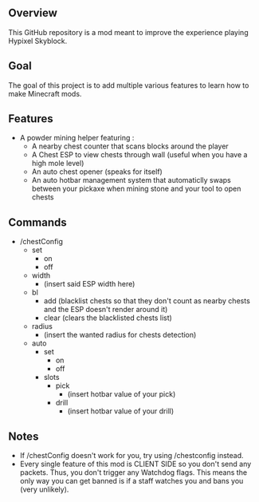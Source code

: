 ## Overview
This GitHub repository is a mod meant to improve the experience playing Hypixel Skyblock.

## Goal
The goal of this project is to add multiple various features to learn how to make Minecraft mods.

## Features
- A powder mining helper featuring :
  - A nearby chest counter that scans
    blocks around the player
  - A Chest ESP to view chests through
    wall (useful when you have a high mole
    level)
  - An auto chest opener (speaks for
    itself)
  - An auto hotbar management system that
    automaticlly swaps between your
    pickaxe when mining stone and your
    tool to open chests

## Commands
- /chestConfig
  - set
    - on
    - off
  - width
    - (insert said ESP width here)
  - bl
    - add (blacklist chests so that they
      don't count as nearby chests and the
      ESP doesn't render around it)
    - clear (clears the blacklisted chests
      list)
  - radius
    - (insert the wanted radius for chests
      detection)
  - auto
    - set
      - on
      - off
    - slots
      - pick
        - (insert hotbar value of your
          pick)
      - drill
        - (insert hotbar value of your
          drill)

## Notes
- If /chestConfig doesn't work for you, try using /chestconfig instead.
- Every single feature of this mod is CLIENT SIDE so you don't send any packets. Thus, you don't trigger any Watchdog flags. This means the only way you can get banned is if a staff watches you and bans you (very unlikely).

